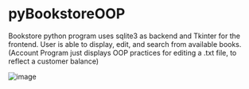 # pyBookstoreOOP
Bookstore python program uses sqlite3 as backend and Tkinter for the frontend. User is able to display, edit, and search from available books.
(Account Program just displays OOP practices for editing a .txt file, to reflect a customer balance)

![image](https://user-images.githubusercontent.com/53841303/132031322-9e98b5ed-ccab-4095-a763-c32627ab8b43.png)
